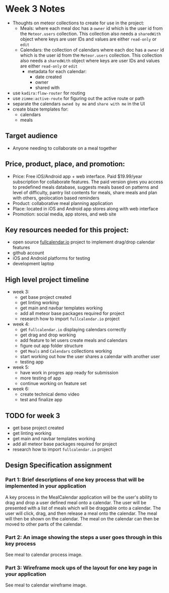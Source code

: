 # Week 3 Notes

* Thoughts on meteor collections to create for use in the project:
    * Meals: where each meal doc has a `owner` id which is the user id
    from the `Meteor.users` collection.  This collection also needs a `sharedWith`
    object where keys are user IDs and values are either `read-only` or `edit`
    * Calendars: the collection of calendars where each doc has a `owner` id which is the
    user id from the `Meteor.users` collection.  This collection also needs a `sharedWith`
    object where keys are user IDs and values are either `read-only` or `edit`
        * metadata for each calendar: 
            * date created
            * owner
            * shared with
* use `kadira:flow-router` for routing
* use `zimme:active-route` for figuring out the active route or path
* separate the calendars `owned by me` and `share with me` in the UI
* create blaze templates for:
    * calendars
    * meals

## Target audience
* Anyone needing to collaborate on a meal together

## Price, product, place, and promotion:
* Price: Free iOS/Android app + web interface. Paid $19.99/year subscription for collaborate features.
The paid version gives you access to predefined meals database, suggests meals based 
on patterns and level of difficulty, pantry list contents for meals, share meals 
and plan with others, geolocation based reminders
* Product: collaborative meal planning application
* Place: located in iOS and Android app stores along with web interface
* Promotion: social media, app stores, and web site

## Key resources needed for this project:
* open source [fullcalendar.io](http://fullcalendar.io/) project to implement drag/drop calendar features
* github account 
* iOS and Android platforms for testing
* development laptop

## High level project timeline
* week 3:
    * get base project created
    * get linting working
    * get main and navbar templates working
    * add all meteor base packages required for project
    * research how to import `fullcalendar.io` project
* week 4:
    * get `fullcalendar.io` displaying calendars correctly
    * get drag and drop working
    * add feature to let users create meals and calendars
    * figure out app folder structure
    * get `Meals` and `Calendars` collections working
    * start working out how the user shares a calendar with another user
    * testing app
* week 5:
    * have work in progres app ready for submission
    * more testing of app
    * continue working on feature set
* week 6:
    * create technical demo video
    * test and finalize app

## TODO for week 3
* get base project created
* get linting working
* get main and navbar templates working
* add all meteor base packages required for project
* research how to import `fullcalendar.io` project

## Design Specification assignment

### Part 1: Brief descriptions of one key process that will be implemented in your application

A key process in the MealCalendar application will be the user's ability to drag and drop
a user defined meal onto a calendar.  The user will be presented with a list of meals which
will be draggable onto a calendar. The user will click, drag, and then release a meal onto 
the calendar.  The meal will then be shown on the calendar.  The meal on the calendar can then
be moved to other parts of the calendar. 

### Part 2: An image showing the steps a user goes through in this key process
See meal to calendar process image.

### Part 3: Wireframe mock ups of the layout for one key page in your application
See meal to calendar wireframe image.
